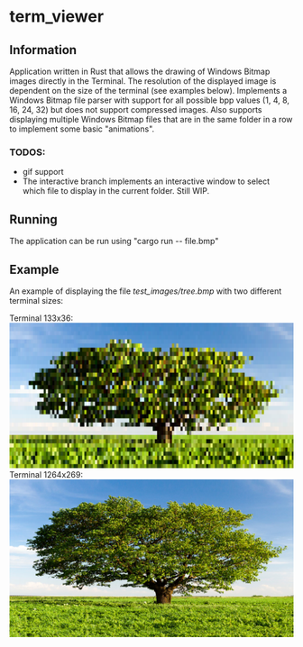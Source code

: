 # term_viewer

## Information

Application written in Rust that allows the drawing of Windows Bitmap images directly in the Terminal. The resolution of the displayed image is dependent on the size of the terminal (see examples below). Implements a Windows Bitmap file parser with support for all possible bpp values (1, 4, 8, 16, 24, 32) but does not support compressed images. Also supports displaying multiple Windows Bitmap files that are in the same folder in a row to implement some basic "animations".

### TODOS:
- gif support
- The interactive branch implements an interactive window to select which file to display in the current folder. Still WIP.

## Running

The application can be run using "cargo run -- file.bmp"

## Example

An example of displaying the file *test_images/tree.bmp* with two different terminal sizes:

Terminal 133x36:
![image](markdown_images/tree_low.png)
Terminal 1264x269:
![image](markdown_images/tree_high.png)
